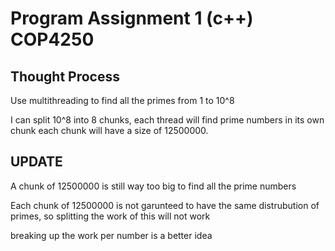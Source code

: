 # Program Assignment 1 (c++) COP4250

## Thought Process

Use multithreading to find all the primes from 1 to 10^8

I can split 10^8 into 8 chunks, each thread will find prime numbers in its own chunk each chunk will have a size of 12500000.

## UPDATE

A chunk of 12500000 is still way too big to find all the prime numbers

Each chunk of 12500000 is not garunteed to have the same distrubution of primes, so splitting the work of this will not work

breaking up the work per number is a better idea
